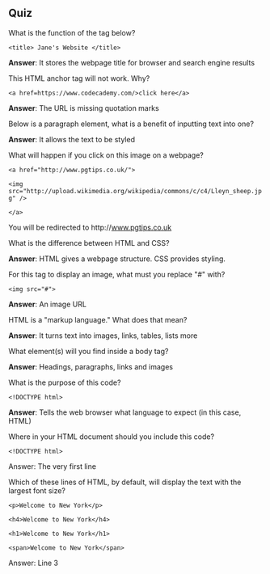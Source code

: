 ## Quiz

What is the function of the tag below?

`<title> Jane's Website </title>`

**Answer**: It stores the webpage title for browser and search engine results

This HTML anchor tag will not work. Why?

`<a href=https://www.codecademy.com/>click here</a>`

**Answer**: The URL is missing quotation marks

Below is a paragraph element, what is a benefit of inputting text into one?

**Answer**: It allows the text to be styled

What will happen if you click on this image on a webpage?

`<a href="http://www.pgtips.co.uk/">`

`<img src="http://upload.wikimedia.org/wikipedia/commons/c/c4/Lleyn_sheep.jpg" />`

`</a>`

You will be redirected to http:\/\/www.pgtips.co.uk

What is the difference between HTML and CSS?

**Answer**: HTML gives a webpage structure. CSS provides styling.

For this tag to display an image, what must you replace "\#" with?

`<img src="#">`

**Answer**: An image URL

HTML is a "markup language." What does that mean?

**Answer**: It turns text into images, links, tables, lists more

What element\(s\) will you find inside a body tag?

**Answer**: Headings, paragraphs, links and images

What is the purpose of this code?

`<!DOCTYPE html>`

**Answer**: Tells the web browser what language to expect \(in this case, HTML\)

Where in your HTML document should you include this code?

`<!DOCTYPE html>`

Answer: The very first line

Which of these lines of HTML, by default, will display the text with the largest font size?

```
<p>Welcome to New York</p>
```

```
<h4>Welcome to New York</h4>
```

```
<h1>Welcome to New York</h1>
```

```
<span>Welcome to New York</span>
```

Answer: Line 3


